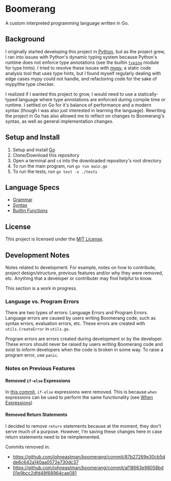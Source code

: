 # Boomerang
A custom interpreted programming language written in Go.

## Background
I originally started developing this project in [Python](https://github.com/johneastman/boomerang_old), but as the project grew, I ran into issues with Python's dynamic typing system because Python's runtime does not enforce type annotations (see the builtin [`typing`](https://docs.python.org/3/library/typing.html) module for type hints). I tried to resolve these issues with [mypy](https://github.com/python/mypy), a static code analysis tool that uses type hints, but I found myself regularly dealing with edge cases mypy could not handle, and refactoring code for the sake of mypy/the type checker. 

I realized if I wanted this project to grow, I would need to use a statically-typed language where type annotations are enforced during compile time or runtime. I settled on Go for it's balance of performance and a modern syntax (though I was also just interested in learning the language). Rewriting the project in Go has also allowed me to reflect on changes to Boomerang's syntax, as well as general implementation changes.

## Setup and Install
1. Setup and install [Go](https://go.dev/doc/install)
1. Clone/Download this repository
1. Open a terminal and `cd` into the downloaded repository's root directory
1. To run the main program, run `go run main.go`
1. To run the tests, run `go test -v ./tests`

## Language Specs
* [Grammar](docs/grammar.md)
* [Syntax](docs/syntax.md)
* [Builtin Functions](docs/builtins.md)

## License
This project is licensed under the [MIT License](LICENSE).

## Development Notes
Notes related to development. For example, notes on how to contribute, project design/structure, previous features and/or why they were removed, etc. Anything that a developer or contributer may find helpful to know.


This section is a work in progress.

### Language vs. Program Errors
There are two types of errors: Language Errors and Program Errors. Language errors are caused by users writing Boomerang code, such as syntax errors, evaluation errors, etc. These errors are created with `utils.CreateError` in `utils.go`.

Program errors are errors created during development or by the developer. These errors should never be raised by users writing Boomerang code and exist to inform developers when the code is broken in some way. To raise a program error, use `panic`.

### Notes on Previous Features

#### Removed `if-else` Expressions
In [this commit](https://github.com/johneastman/boomerang/commit/32397105ad307c3467f6936cee2a17b74b01b3f8), `if-else` expressions were removed. This is because `when` expressions can be used to perform the same functionality (see [When Expressions](docs/syntax.md#when-expressions))

#### Removed Return Statements
I decided to remove `return` statements because at the moment, they don't serve much of a purpose. However, I'm saving these changes here in case return statements need to be reimplemented.

Commits removed in:
* https://github.com/johneastman/boomerang/commit/87b27269e30cb5dde6c642a140aa0572e730dc37
* https://github.com/johneastman/boomerang/commit/af18663e98058bd01e9bcc2dfd48f68964cae081
